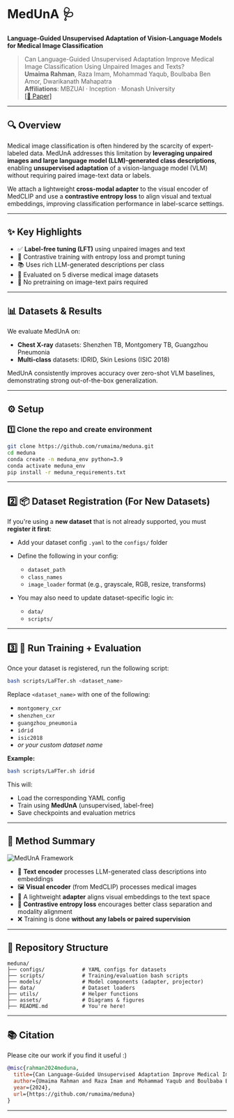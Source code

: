 # MedUnA 🩺  
**Language-Guided Unsupervised Adaptation of Vision-Language Models for Medical Image Classification**

> Can Language-Guided Unsupervised Adaptation Improve Medical Image Classification Using Unpaired Images and Texts?  
> **Umaima Rahman**, Raza Imam, Mohammad Yaqub, Boulbaba Ben Amor, Dwarikanath Mahapatra  
> **Affiliations**: MBZUAI · Inception · Monash University  
> [[📄 Paper]](https://arxiv.org/abs/2409.02729)

---

## 🔍 Overview

Medical image classification is often hindered by the scarcity of expert-labeled data. MedUnA addresses this limitation by **leveraging unpaired images and large language model (LLM)-generated class descriptions**, enabling **unsupervised adaptation** of a vision-language model (VLM) without requiring paired image-text data or labels.

We attach a lightweight **cross-modal adapter** to the visual encoder of MedCLIP and use a **contrastive entropy loss** to align visual and textual embeddings, improving classification performance in label-scarce settings.

---

## ✨ Key Highlights

- ✅ **Label-free tuning (LFT)** using unpaired images and text
- 🔁 Contrastive training with entropy loss and prompt tuning
- 📚 Uses rich LLM-generated descriptions per class
- 🧪 Evaluated on 5 diverse medical image datasets
- 🔌 No pretraining on image-text pairs required

---

## 📊 Datasets & Results

We evaluate MedUnA on:
- **Chest X-ray** datasets: Shenzhen TB, Montgomery TB, Guangzhou Pneumonia
- **Multi-class** datasets: IDRID, Skin Lesions (ISIC 2018)

MedUnA consistently improves accuracy over zero-shot VLM baselines, demonstrating strong out-of-the-box generalization.

---

## ⚙️ Setup

### 1️⃣ Clone the repo and create environment

```bash
git clone https://github.com/rumaima/meduna.git
cd meduna
conda create -n meduna_env python=3.9
conda activate meduna_env
pip install -r meduna_requirements.txt
```

---

## 2️⃣ 📦 Dataset Registration (For New Datasets)

If you're using a **new dataset** that is not already supported, you must **register it first**:

* Add your dataset config `.yaml` to the `configs/` folder
* Define the following in your config:

  * `dataset_path`
  * `class_names`
  * `image_loader` format (e.g., grayscale, RGB, resize, transforms)
* You may also need to update dataset-specific logic in:

  * `data/`
  * `scripts/`

---

## 3️⃣ 🚀 Run Training + Evaluation

Once your dataset is registered, run the following script:

```bash
bash scripts/LaFTer.sh <dataset_name>
```

Replace `<dataset_name>` with one of the following:

* `montgomery_cxr`
* `shenzhen_cxr`
* `guangzhou_pneumonia`
* `idrid`
* `isic2018`
* *or your custom dataset name*

**Example:**

```bash
bash scripts/LaFTer.sh idrid
```

This will:

* Load the corresponding YAML config
* Train using **MedUnA** (unsupervised, label-free)
* Save checkpoints and evaluation metrics

---

## 🧠 Method Summary

![MedUnA Framework](assets/meduna_framework.png)

* 📝 **Text encoder** processes LLM-generated class descriptions into embeddings
* 🖼️ **Visual encoder** (from MedCLIP) processes medical images
* 🧹 A lightweight **adapter** aligns visual embeddings to the text space
* 🧲 **Contrastive entropy loss** encourages better class separation and modality alignment
* ❌ Training is done **without any labels or paired supervision**

---

## 📁 Repository Structure

```
meduna/
├── configs/            # YAML configs for datasets
├── scripts/            # Training/evaluation bash scripts
├── models/             # Model components (adapter, projector)
├── data/               # Dataset loaders
├── utils/              # Helper functions
├── assets/             # Diagrams & figures
├── README.md           # You're here!
```

---

## 📚 Citation
Please cite our work if you find it useful :)

```bibtex
@misc{rahman2024meduna,
  title={Can Language-Guided Unsupervised Adaptation Improve Medical Image Classification Using Unpaired Images and Texts?},
  author={Umaima Rahman and Raza Imam and Mohammad Yaqub and Boulbaba Ben Amor and Dwarikanath Mahapatra},
  year={2024},
  url={https://github.com/rumaima/meduna}
}
```

---


